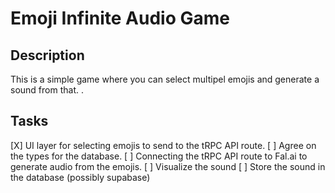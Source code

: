 # Emoji Infinite Audio Game

## Description

This is a simple game where you can select multipel emojis and generate a sound from that. .

## Tasks

[X] UI layer for selecting emojis to send to the tRPC API route. 
[ ] Agree on the types for the database. 
[ ] Connecting the tRPC API route to Fal.ai to generate audio from the emojis. 
[ ] Visualize the sound
[ ] Store the sound in the database (possibly supabase)
